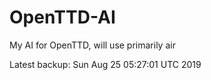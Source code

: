 # OpenTTD-AI
My AI for OpenTTD, will use primarily air

Latest backup: Sun Aug 25 05:27:01 UTC 2019
